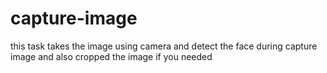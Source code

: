 # capture-image
this task takes the image using camera and detect the face during capture image and also cropped the image if you needed
